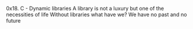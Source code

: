 0x18. C - Dynamic libraries
 A library is not a luxury but one of the necessities of life
Without libraries what have we? We have no past and no future
